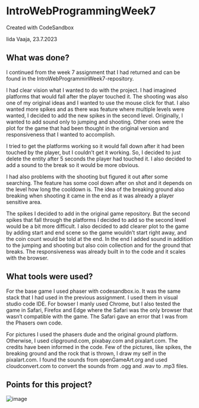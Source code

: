 # IntroWebProgrammingWeek7
Created with CodeSandbox

Iida Vaaja, 
23.7.2023

## What was done?

I continued from the week 7 assignment that I had returned and can be found in the IntroWebProgramminWeek7-repository. 

I had clear vision what I wanted to do with the project. I had imagined platforms that would fall after the player touched it. The shooting was also one of my original ideas and I wanted to use the mouse click for that. I also wanted more spikes and as there was feature where multiple levels were wanted, I decided to add the new spikes in the second level. Originally, I wanted to add sound only to jumping and shooting. Other ones were the plot for the game that had been thought in the original version and responsiveness that I wanted to accomplish. 

I tried to get the platforms working so it would fall down after it had been touched by the player, but I couldn’t get it working. So, I decided to just delete the entity after 5 seconds the player had touched it. I also decided to add a sound to the break so it would be more obvious. 

I had also problems with the shooting but figured it out after some searching. The feature has some cool down after on shot and it depends on the level how long the cooldown is. The idea of the breaking ground also breaking when shooting it came in the end as it was already a player sensitive area.  

The spikes I decided to add in the original game repository. But the second spikes that fall through the platforms I decided to add so the second level would be a bit more difficult.
I also decided to add clearer plot to the game by adding start and end scene so the game wouldn’t start right away, and the coin count would be told at the end. In the end I added sound in addition to the jumping and shooting but also coin collection and for the ground that breaks. The responsiveness was already built in to the code and it scales with the browser.

## What tools were used?

For the base game I used phaser with codesandbox.io. It was the same stack that I had used in the previous assignment. I used them in visual studio code IDE. For bowser I manly used Chrome, but I also tested the game in Safari, Firefox and Edge where the Safari was the only browser that wasn’t compatible with the game. The Safari gave an error that I was from the Phasers own code. 

For pictures I used the phasers dude and the original ground platform. Otherwise, I used clipground.com, pixabay.com and pixalart.com. The credits have been informed in the code. Few of the pictures, like spikes, the breaking ground and the rock that is thrown, I draw my self in the pixalart.com. I found the sounds from openGameArt.org and used cloudconvert.com to convert the sounds from .ogg and .wav to .mp3 files.

## Points for this project?

![image](https://github.com/Zapihra/IntroWebProgrammingWeek7/assets/78799958/b0049489-723d-447d-bbb5-4eb353fc5adb)
